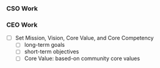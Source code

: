 ### CSO Work


### CEO Work
- [ ] Set Mission, Vision, Core Value, and Core Competency 
	- [ ] long-term goals
	- [ ] short-term objectives
	- [ ] Core Value: based-on community core values